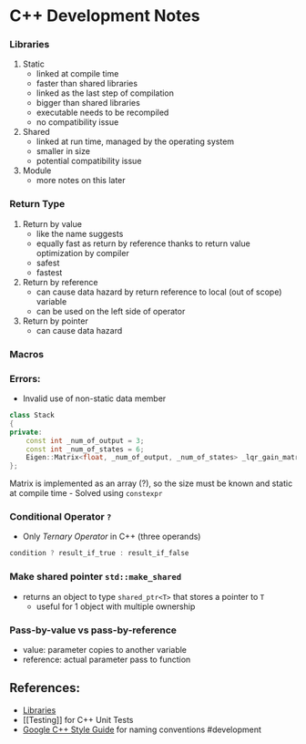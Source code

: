 # C++ Development Notes

### Libraries
1. Static
	- linked at compile time
	- faster than shared libraries
	- linked as the last step of compilation
	- bigger than shared libraries
	- executable needs to be recompiled
	- no compatibility issue
2. Shared
	- linked at run time, managed by the operating system
	- smaller in size
	- potential compatibility issue
3. Module
	- more notes on this later

### Return Type
1. Return by value
	- like the name suggests
	- equally fast as return by reference thanks to return value optimization by compiler
	- safest 
	- fastest
2. Return by reference
	- can cause data hazard by return reference to local (out of scope) variable
	- can be used on the left side of operator
3. Return by pointer
	- can cause data hazard

### Macros

### Errors:
- Invalid use of non-static data member
```cpp
class Stack
{               
private:
    const int _num_of_output = 3;
	const int _num_of_states = 6;
	Eigen::Matrix<float, _num_of_output, _num_of_states> _lqr_gain_matrix; //error
};
```
Matrix is implemented as an array (?), so the size must be known and static at compile time
	- Solved using `constexpr`

### Conditional Operator  `?`
- Only *Ternary Operator* in C++ (three operands)
```cpp
condition ? result_if_true : result_if_false
```

### Make shared pointer `std::make_shared`
- returns an object to type `shared_ptr<T>` that stores a pointer to `T`
	- useful for 1 object with multiple ownership

### Pass-by-value vs pass-by-reference
- value: parameter copies to another variable
- reference: actual parameter pass to function

## References:
- [Libraries](https://www.geeksforgeeks.org/difference-between-static-and-shared-libraries/)
- [[Testing]] for C++ Unit Tests
- [Google C++ Style Guide](https://google.github.io/styleguide/cppguide.html#Function_Names) for naming conventions
#development 